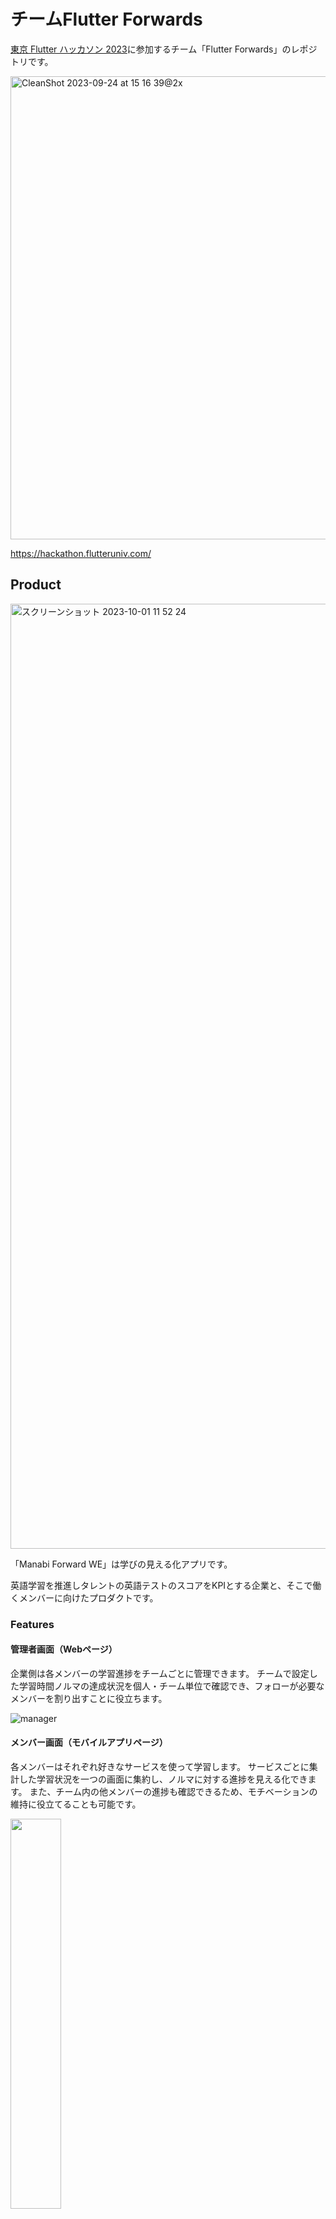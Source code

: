 # チームFlutter Forwards

[東京 Flutter ハッカソン 2023](https://hackathon.flutteruniv.com/)に参加するチーム「Flutter Forwards」のレポジトリです。

<img width="741" alt="CleanShot 2023-09-24 at 15 16 39@2x" src="https://github.com/heyhey1028/flutter_forwards/assets/44666053/d48f9743-aae0-4de0-a5a5-de8209c4b84f">

https://hackathon.flutteruniv.com/


## Product

<img width="1512" alt="スクリーンショット 2023-10-01 11 52 24" src="https://github.com/heyhey1028/flutter_forwards/assets/37182704/51b5478c-54bf-4ca6-a05b-6076ad756430">

「Manabi Forward WE」は学びの見える化アプリです。

英語学習を推進しタレントの英語テストのスコアをKPIとする企業と、そこで働くメンバーに向けたプロダクトです。

### Features
#### 管理者画面（Webページ）

企業側は各メンバーの学習進捗をチームごとに管理できます。
チームで設定した学習時間ノルマの達成状況を個人・チーム単位で確認でき、フォローが必要なメンバーを割り出すことに役立ちます。

![manager](https://github.com/heyhey1028/flutter_forwards/assets/37182704/bd3ffe15-13b4-440d-ba5d-8847a10410bd)

#### メンバー画面（モバイルアプリページ）

各メンバーはそれぞれ好きなサービスを使って学習します。
サービスごとに集計した学習状況を一つの画面に集約し、ノルマに対する進捗を見える化できます。
また、チーム内の他メンバーの進捗も確認できるため、モチベーションの維持に役立てることも可能です。

<img src="https://github.com/heyhey1028/flutter_forwards/assets/37182704/14b4d36c-7e1d-4204-a217-bb3e8a516631" width="40%">


## Tech stack
- Flutter v3.13.6
- Supabase


## Service Architecture

![Architecture](https://github.com/heyhey1028/flutter_forwards/assets/37182704/a2e1d318-441b-499a-acf3-3da1ee41dca7)

## Supabase Edge function API

### ユーザー（アプリ）

#### `/functions/v1/total-service-screen-times?user_id=:uuid`

```json
{
  "data": [
    {
      "user_id":"uuid",
      "user_name":"しげる",
      "team_id":"uuid",
      "monthly_target":1800,
      "sum":215,
      "service_id":"uuid",
      "service_name":"native camp",
      "icon_path":"https://...."
    },
  ]
}
```


#### `/functions/v1/sum-service-screen-times?user_id=:uuid`

```json
{
  "total_service_screen_times":1800,
  "monthly_target":1800,
  "icon_path":"https://..."
}
```

### 管理者（Web）

#### `/functions/v1/sum-screen-times`

```json
{
  "data": [
    {
      "user_id":"uuid",
      "user_name":"Aさん",
      "user_icon_path":"...",
      "team_id":"uuid",
      "monthly_target":1800,
      "sum":984
    },
  ]
}
```

#### `/functions/v1/total-screen-times`

```json
{
  "total_team_screen_times":18000,
  "team_member_count":10,
  "monthly_target":1800
}
```

## Directory Architecture
- factories
  - supabase にダミーデータを追加する
- supabase
  - supabase edge function を設定している
- extension
  - 各英語学習サービスのデータを収集する chrome 拡張機能
